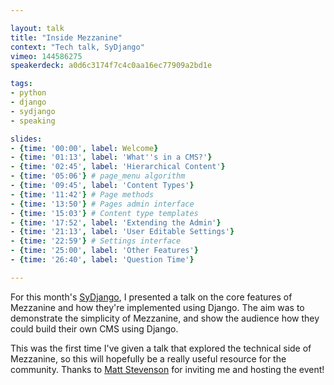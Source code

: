 ```yaml
---

layout: talk
title: "Inside Mezzanine"
context: "Tech talk, SyDjango"
vimeo: 144586275
speakerdeck: a0d6c3174f7c4c0aa16ec77909a2bd1e

tags:
- python
- django
- sydjango
- speaking

slides:
- {time: '00:00', label: Welcome}
- {time: '01:13', label: 'What''s in a CMS?'}
- {time: '02:45', label: 'Hierarchical Content'}
- {time: '05:06'} # page_menu algorithm
- {time: '09:45', label: 'Content Types'}
- {time: '11:42'} # Page methods
- {time: '13:50'} # Pages admin interface
- {time: '15:03'} # Content type templates
- {time: '17:52', label: 'Extending the Admin'}
- {time: '21:13', label: 'User Editable Settings'}
- {time: '22:59'} # Settings interface
- {time: '25:00', label: 'Other Features'}
- {time: '26:40', label: 'Question Time'}

---
```


For this month's [SyDjango](http://www.meetup.com/SyDjango/), I presented a talk on the core features of Mezzanine and how they're implemented using Django. The aim was to demonstrate the simplicity of Mezzanine, and show the audience how they could build their own CMS using Django.

This was the first time I've given a talk that explored the technical side of Mezzanine, so this will hopefully be a really useful resource for the community. Thanks to [Matt Stevenson](https://twitter.com/mattoc) for inviting me and hosting the event!
